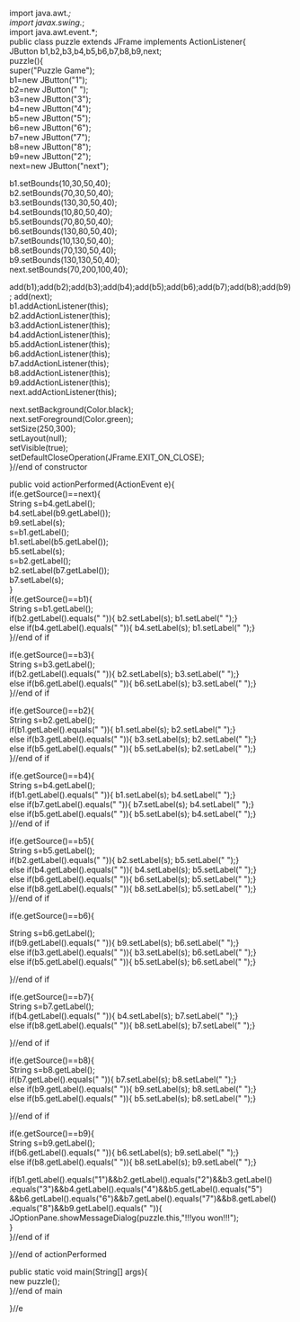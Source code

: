 import java.awt.*;  
import javax.swing.*;  
import java.awt.event.*;  
public class puzzle extends JFrame implements ActionListener{  
JButton b1,b2,b3,b4,b5,b6,b7,b8,b9,next;  
puzzle(){  
super("Puzzle Game");  
 b1=new JButton("1");  
 b2=new JButton(" ");  
 b3=new JButton("3");  
 b4=new JButton("4");  
 b5=new JButton("5");  
 b6=new JButton("6");  
 b7=new JButton("7");  
 b8=new JButton("8");  
 b9=new JButton("2");  
 next=new JButton("next");  
  
b1.setBounds(10,30,50,40);  
b2.setBounds(70,30,50,40);  
b3.setBounds(130,30,50,40);  
b4.setBounds(10,80,50,40);  
b5.setBounds(70,80,50,40);  
b6.setBounds(130,80,50,40);  
b7.setBounds(10,130,50,40);  
b8.setBounds(70,130,50,40);  
b9.setBounds(130,130,50,40);  
next.setBounds(70,200,100,40);  
    
add(b1);add(b2);add(b3);add(b4);add(b5);add(b6);add(b7);add(b8);add(b9); add(next);  
b1.addActionListener(this);  
b2.addActionListener(this);  
b3.addActionListener(this);  
b4.addActionListener(this);  
b5.addActionListener(this);  
b6.addActionListener(this);  
b7.addActionListener(this);  
b8.addActionListener(this);  
b9.addActionListener(this);  
next.addActionListener(this);  
  
next.setBackground(Color.black);  
next.setForeground(Color.green);  
setSize(250,300);  
setLayout(null);  
setVisible(true);  
setDefaultCloseOperation(JFrame.EXIT_ON_CLOSE);  
}//end of constructor  
  
public void actionPerformed(ActionEvent e){  
if(e.getSource()==next){  
String s=b4.getLabel();  
b4.setLabel(b9.getLabel());  
b9.setLabel(s);  
s=b1.getLabel();  
b1.setLabel(b5.getLabel());  
b5.setLabel(s);  
s=b2.getLabel();  
b2.setLabel(b7.getLabel());  
b7.setLabel(s);  
}  
if(e.getSource()==b1){  
String s=b1.getLabel();  
if(b2.getLabel().equals(" ")){ b2.setLabel(s); b1.setLabel(" ");}  
else if(b4.getLabel().equals(" ")){ b4.setLabel(s); b1.setLabel(" ");}  
 }//end of if  
  
if(e.getSource()==b3){  
String s=b3.getLabel();  
if(b2.getLabel().equals(" ")){ b2.setLabel(s); b3.setLabel(" ");}  
else if(b6.getLabel().equals(" ")){ b6.setLabel(s); b3.setLabel(" ");}  
 }//end of if  
  
if(e.getSource()==b2){  
String s=b2.getLabel();  
if(b1.getLabel().equals(" ")){ b1.setLabel(s); b2.setLabel(" ");}  
else if(b3.getLabel().equals(" ")){ b3.setLabel(s); b2.setLabel(" ");}  
else if(b5.getLabel().equals(" ")){ b5.setLabel(s); b2.setLabel(" ");}  
 }//end of if  
  
if(e.getSource()==b4){  
String s=b4.getLabel();  
if(b1.getLabel().equals(" ")){ b1.setLabel(s); b4.setLabel(" ");}  
else if(b7.getLabel().equals(" ")){ b7.setLabel(s); b4.setLabel(" ");}  
else if(b5.getLabel().equals(" ")){ b5.setLabel(s); b4.setLabel(" ");}  
 }//end of if  
  
if(e.getSource()==b5){  
String s=b5.getLabel();  
if(b2.getLabel().equals(" ")){ b2.setLabel(s); b5.setLabel(" ");}  
else if(b4.getLabel().equals(" ")){ b4.setLabel(s); b5.setLabel(" ");}  
else if(b6.getLabel().equals(" ")){ b6.setLabel(s); b5.setLabel(" ");}  
else if(b8.getLabel().equals(" ")){ b8.setLabel(s); b5.setLabel(" ");}  
 }//end of if  
  
if(e.getSource()==b6){  
  
String s=b6.getLabel();  
if(b9.getLabel().equals(" ")){ b9.setLabel(s); b6.setLabel(" ");}  
else if(b3.getLabel().equals(" ")){ b3.setLabel(s); b6.setLabel(" ");}  
else if(b5.getLabel().equals(" ")){ b5.setLabel(s); b6.setLabel(" ");}  
  
 }//end of if  
  
if(e.getSource()==b7){  
String s=b7.getLabel();  
if(b4.getLabel().equals(" ")){ b4.setLabel(s); b7.setLabel(" ");}  
else if(b8.getLabel().equals(" ")){ b8.setLabel(s); b7.setLabel(" ");}  
  
 }//end of if  
  
if(e.getSource()==b8){  
String s=b8.getLabel();  
if(b7.getLabel().equals(" ")){ b7.setLabel(s); b8.setLabel(" ");}  
else if(b9.getLabel().equals(" ")){ b9.setLabel(s); b8.setLabel(" ");}  
else if(b5.getLabel().equals(" ")){ b5.setLabel(s); b8.setLabel(" ");}  
  
 }//end of if  
  
if(e.getSource()==b9){  
String s=b9.getLabel();  
if(b6.getLabel().equals(" ")){ b6.setLabel(s); b9.setLabel(" ");}  
else if(b8.getLabel().equals(" ")){ b8.setLabel(s); b9.setLabel(" ");}  
  
if(b1.getLabel().equals("1")&&b2.getLabel().equals("2")&&b3.getLabel()  
.equals("3")&&b4.getLabel().equals("4")&&b5.getLabel().equals("5")  
&&b6.getLabel().equals("6")&&b7.getLabel().equals("7")&&b8.getLabel()  
.equals("8")&&b9.getLabel().equals(" ")){   
JOptionPane.showMessageDialog(puzzle.this,"!!!you won!!!");  
}  
 }//end of if  
  
}//end of actionPerformed  
   
  
public static void main(String[] args){  
new puzzle();  
}//end of main  
  
}//e
